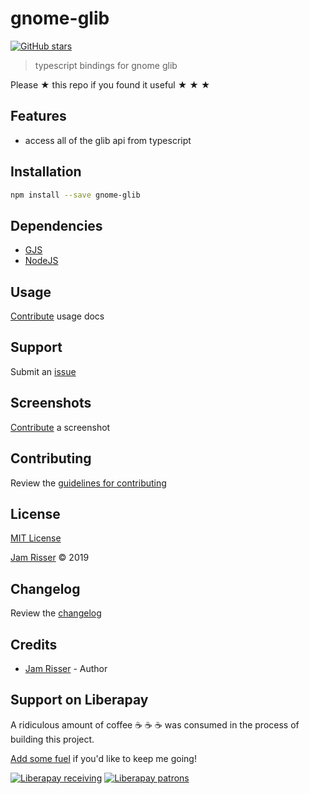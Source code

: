 # gnome-glib

[![GitHub stars](https://img.shields.io/github/stars/codejamninja/gnome-glib.svg?style=social&label=Stars)](https://github.com/codejamninja/gnome-glib)

> typescript bindings for gnome glib

Please ★ this repo if you found it useful ★ ★ ★

## Features

- access all of the glib api from typescript

## Installation

```sh
npm install --save gnome-glib
```

## Dependencies

- [GJS](https://wiki.gnome.org/Attic/Gjs)
- [NodeJS](https://nodejs.org)

## Usage

[Contribute](https://github.com/codejamninja/gnome-glib/blob/master/CONTRIBUTING.md) usage docs

## Support

Submit an [issue](https://github.com/codejamninja/gnome-glib/issues/new)

## Screenshots

[Contribute](https://github.com/codejamninja/gnome-glib/blob/master/CONTRIBUTING.md) a screenshot

## Contributing

Review the [guidelines for contributing](https://github.com/codejamninja/gnome-glib/blob/master/CONTRIBUTING.md)

## License

[MIT License](https://github.com/codejamninja/gnome-glib/blob/master/LICENSE)

[Jam Risser](https://codejam.ninja) © 2019

## Changelog

Review the [changelog](https://github.com/codejamninja/gnome-glib/blob/master/CHANGELOG.md)

## Credits

- [Jam Risser](https://codejam.ninja) - Author

## Support on Liberapay

A ridiculous amount of coffee ☕ ☕ ☕ was consumed in the process of building this project.

[Add some fuel](https://liberapay.com/codejamninja/donate) if you'd like to keep me going!

[![Liberapay receiving](https://img.shields.io/liberapay/receives/codejamninja.svg?style=flat-square)](https://liberapay.com/codejamninja/donate)
[![Liberapay patrons](https://img.shields.io/liberapay/patrons/codejamninja.svg?style=flat-square)](https://liberapay.com/codejamninja/donate)
